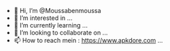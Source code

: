 - 👋 Hi, I’m @Moussabenmoussa
- 👀 I’m interested in ...
- 🌱 I’m currently learning ...
- 💞️ I’m looking to collaborate on ...
- 📫 How to reach mein :  https://www.apkdore.com  ...

<!---
Moussabenmoussa/Moussabenmoussa is a ✨ special ✨ repository because its `README.md` (this file) appears on your GitHub profile.
You can click the Preview link to take a look at your changes.
--->
